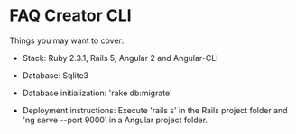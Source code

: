 # FAQ Creator CLI

Things you may want to cover:

* Stack: Ruby 2.3.1, Rails 5, Angular 2 and Angular-CLI

* Database: Sqlite3

* Database initialization: 'rake db:migrate'

* Deployment instructions: Execute 'rails s' in the Rails project folder and 'ng serve --port 9000' in a Angular project folder.
